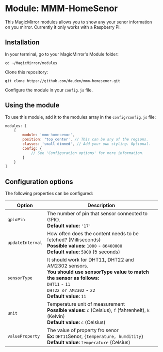 # Module: MMM-HomeSenor
This MagicMirror modules allows you to show any your senor information on you mirror. Currently it only works with a Raspberry Pi.


## Installation

In your terminal, go to your MagicMirror's Module folder:
````
cd ~/MagicMirror/modules
````

Clone this repository:
````
git clone https://github.com/dauden/mmm-homesenor.git
````

Configure the module in your `config.js` file.

## Using the module

To use this module, add it to the modules array in the `config/config.js` file:
````javascript
modules: [
	{
		module: 'mmm-homesenor',
		position: 'top_center',	// This can be any of the regions.
		classes: 'small dimmed', // Add your own styling. Optional.
		config: {
			// See 'Configuration options' for more information.
		}
	}
]
````

## Configuration options

The following properties can be configured:


<table width="100%">
	<thead>
		<tr>
			<th>Option</th>
			<th width="100%">Description</th>
		</tr>
	<thead>
	<tbody>
		<tr>
			<td><code>gpioPin</code></td>
			<td>The number of pin that sensor connected to GPIO.
				<br><b>Default value:</b> <code>'17'</code>
			</td>
		</tr>
		<tr>
			<td><code>updateInterval</code></td>
			<td>How often does the content needs to be fetched? (Milliseconds)
				<br><b>Possible values:</b> <code>1000</code> - <code>86400000</code>
				<br><b>Default value:</b> <code>5000</code> (5 seconds)
			</td>
		</tr>
		<tr>
			<td><code>sensorType</code></td>
			<td>It should work for DHT11, DHT22 and AM2302 sensors.
				<br><b>You should use sensorType value to match the sensor as follows:</b> 
				<br><code>DHT11</code> - <code>11</code>
				<br><code>DHT22 or AM2302</code> - <code>22</code>
				<br><b>Default value:</b> <code>11</code>
			</td>
		</tr>
		<tr>
			<td><code>unit</code></td>
			<td>Temperature unit of measurement
				<br><b>Possible values:</b> <code>c</code> (Celsius), <code>f</code> (fahrenheit), <code>k</code> (Kelvin)
				<br><b>Default value:</b> <code>c</code> (Celsius)
			</td>
		</tr>
		<tr>
			<td><code>valueProperty</code></td>
			<td>The value of property fro senor
				<br><b>Ex:</b> <code>DHT11</code>Senor, <code>{temperature, humditity}</code>
				<br><b>Default value:</b> <code>temperature</code> (Celsius)
			</td>
		</tr>
	</tbody>
</table>